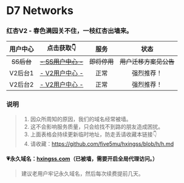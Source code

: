 # D7 Networks

### 红杏V2 - 春色满园关不住，一枝红杏出墙来。

| 用户中心 | 点击获取👇 | 服务 | 状态 |
| :----: | :----: | :----: | :----: |
| ~~SS后台~~ | ~~[- SS用户中心 -](http://ss.d7hall.xyz)~~ | ~~即将停用~~ | ~~用户迁移方案见公告~~ |
| V2后台1 | [- V2用户中心 -](http://v2.77wall.xyz) | 正常 | 强烈推荐！ |
| V2后台2 | [- V2用户中心 -](http://v2.d7ball.xyz) | 正常 | 强烈推荐！ |

### 说明

> 1. 因众所周知的原因，我们的域名经常被墙。
> 2. 这不会影响服务质量，只会给找不到路的朋友造成困扰。
> 3. 上面表格会持续更新临时地址，防走丢请收藏本链接👇
> 4. 请收藏：https://github.com/five5mu/hxingss/blob/h/h.md

#### 💗永久域名：[hxingss.com](http://hxingss.com)（已被墙，需要开启全局代理访问。）

> 建议老用户牢记永久域名，然后每次续费提前几天。
